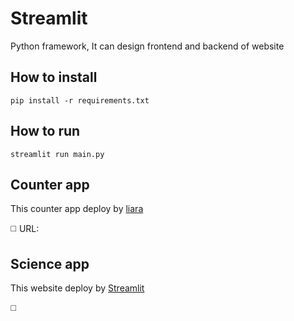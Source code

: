 # Streamlit

Python framework, It can design frontend and backend of website 

## How to install

```
pip install -r requirements.txt
```

## How to run

```
streamlit run main.py
```

## Counter app 

This counter app deploy by [liara](liara.ir)

◻️ URL: 


## Science app

This website deploy by [Streamlit](https://share.streamlit.io/)

◻️
